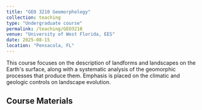 ```yaml
---
title: "GEO 3210 Geomorphology"
collection: teaching
type: "Undergraduate course"
permalink: /teaching/GEO3210
venue: "University of West Florida, EES"       
date: 2025-08-15                              
location: "Pensacola, FL"                      
---
```


This course focuses on the description of landforms and landscapes on the Earth's surface, along with a systematic analysis of the geomorphic processes that produce them. Emphasis is placed on the climatic and geologic controls on landscape evolution.

## Course Materials

